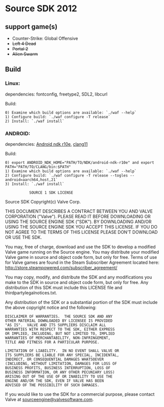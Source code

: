 # Source SDK 2012

## support game(s)
* Counter-Strike: Global Offensive
* ~~Left 4 Dead~~
* ~~Portal 2~~
* ~~Alien Swarm~~

## Build
### Linux:

dependencies:
fontconfig, freetype2, SDL2, libcurl

Build:
```
0) Examine which build options are available: `./waf --help`
1) Configure build: `./waf configure -T release`
2) Install: `./waf install`
```

### ANDROID:

dependencies:
[Android ndk r10e](https://github.com/android/ndk/wiki/Unsupported-Downloads), [clang11](https://github.com/llvm/llvm-project/releases/download/llvmorg-11.1.0/clang+llvm-11.1.0-x86_64-linux-gnu-ubuntu-16.04.tar.xz)

Build:
```
0) export ANDROID_NDK_HOME="PATH/TO/NDK/android-ndk-r10e" and export PATH="PATH/TO/CLANG/bin:$PATH"
1) Examine which build options are available: `./waf --help`
2) Configure build: `./waf configure -T release --togles --android=aarch64,host,21`
3) Install: `./waf install`
```

               SOURCE 1 SDK LICENSE

Source SDK Copyright(c) Valve Corp.  

THIS DOCUMENT DESCRIBES A CONTRACT BETWEEN YOU AND VALVE 
CORPORATION ("Valve").  PLEASE READ IT BEFORE DOWNLOADING OR USING 
THE SOURCE ENGINE SDK ("SDK"). BY DOWNLOADING AND/OR USING THE 
SOURCE ENGINE SDK YOU ACCEPT THIS LICENSE. IF YOU DO NOT AGREE TO 
THE TERMS OF THIS LICENSE PLEASE DON’T DOWNLOAD OR USE THE SDK.  

  You may, free of charge, download and use the SDK to develop a modified Valve game 
running on the Source engine.  You may distribute your modified Valve game in source and 
object code form, but only for free. Terms of use for Valve games are found in the Steam 
Subscriber Agreement located here: http://store.steampowered.com/subscriber_agreement/ 

  You may copy, modify, and distribute the SDK and any modifications you make to the 
SDK in source and object code form, but only for free.  Any distribution of this SDK must 
include this LICENSE file and thirdpartylegalnotices.txt.  
 
  Any distribution of the SDK or a substantial portion of the SDK must include the above 
copyright notice and the following: 

    DISCLAIMER OF WARRANTIES.  THE SOURCE SDK AND ANY 
    OTHER MATERIAL DOWNLOADED BY LICENSEE IS PROVIDED 
    "AS IS".  VALVE AND ITS SUPPLIERS DISCLAIM ALL 
    WARRANTIES WITH RESPECT TO THE SDK, EITHER EXPRESS 
    OR IMPLIED, INCLUDING, BUT NOT LIMITED TO, IMPLIED 
    WARRANTIES OF MERCHANTABILITY, NON-INFRINGEMENT, 
    TITLE AND FITNESS FOR A PARTICULAR PURPOSE.  

    LIMITATION OF LIABILITY.  IN NO EVENT SHALL VALVE OR 
    ITS SUPPLIERS BE LIABLE FOR ANY SPECIAL, INCIDENTAL, 
    INDIRECT, OR CONSEQUENTIAL DAMAGES WHATSOEVER 
    (INCLUDING, WITHOUT LIMITATION, DAMAGES FOR LOSS OF 
    BUSINESS PROFITS, BUSINESS INTERRUPTION, LOSS OF 
    BUSINESS INFORMATION, OR ANY OTHER PECUNIARY LOSS) 
    ARISING OUT OF THE USE OF OR INABILITY TO USE THE 
    ENGINE AND/OR THE SDK, EVEN IF VALVE HAS BEEN 
    ADVISED OF THE POSSIBILITY OF SUCH DAMAGES.  
 
       
If you would like to use the SDK for a commercial purpose, please contact Valve at 
sourceengine@valvesoftware.com.
